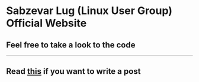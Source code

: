 # Sabzevar Lug (Linux User Group) Official Website
## Feel free to take a look to the code
----
Read [this](https://jekyllrb.com/docs/posts/) if you want to write a post
----